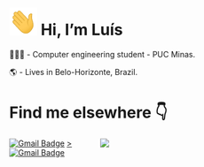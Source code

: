 # <img src="https://raw.githubusercontent.com/parth-27/parth-27/master/Hi.gif" height="50" width="50"> Hi, I’m Luís
👨🏻‍💻 - Computer engineering student - PUC Minas.

🌎 - Lives in Belo-Horizonte, Brazil.

# Find me elsewhere  👇

<img align="right" src="https://raw.githubusercontent.com/MicaelliMedeiros/micaellimedeiros/master/image/computer-illustration.png" width="340"/>





[![Gmail Badge](https://img.shields.io/badge/-lluisresende13@gmail.com-6633cc?style=flat-square&logo=Gmail&logoColor=white&link=mailto:lluisresende13@gmail.com)](lluisresende13@gmail.com)
<a href="https://www.w3schools.com">> [![Gmail Badge](https://img.shields.io/badge/-luisgust4vo.github.io/portif-6633cc?style=flat-square&logo=CloudBees&logoColor=white&link=mailto:luisgust4vo.github.io/portif)](luisgust4vo.github.io/portif) </a>







